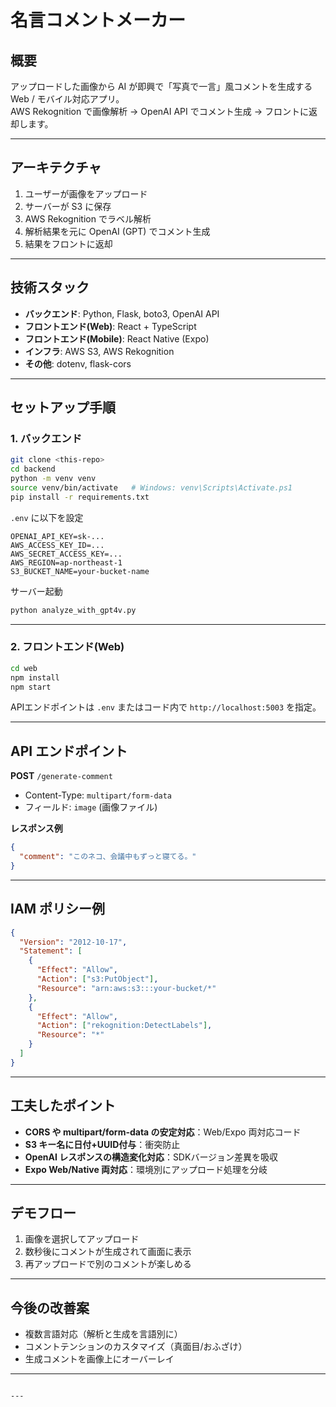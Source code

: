 
# 名言コメントメーカー

## 概要
アップロードした画像から AI が即興で「写真で一言」風コメントを生成する Web / モバイル対応アプリ。  
AWS Rekognition で画像解析 → OpenAI API でコメント生成 → フロントに返却します。

---

## アーキテクチャ
1. ユーザーが画像をアップロード
2. サーバーが S3 に保存
3. AWS Rekognition でラベル解析
4. 解析結果を元に OpenAI (GPT) でコメント生成
5. 結果をフロントに返却

---

## 技術スタック
- **バックエンド**: Python, Flask, boto3, OpenAI API
- **フロントエンド(Web)**: React + TypeScript
- **フロントエンド(Mobile)**: React Native (Expo)
- **インフラ**: AWS S3, AWS Rekognition
- **その他**: dotenv, flask-cors

---

## セットアップ手順

### 1. バックエンド
```bash
git clone <this-repo>
cd backend
python -m venv venv
source venv/bin/activate   # Windows: venv\Scripts\Activate.ps1
pip install -r requirements.txt
````

`.env` に以下を設定

```
OPENAI_API_KEY=sk-...
AWS_ACCESS_KEY_ID=...
AWS_SECRET_ACCESS_KEY=...
AWS_REGION=ap-northeast-1
S3_BUCKET_NAME=your-bucket-name
```

サーバー起動

```bash
python analyze_with_gpt4v.py
```

---

### 2. フロントエンド(Web)

```bash
cd web
npm install
npm start
```

APIエンドポイントは `.env` またはコード内で `http://localhost:5003` を指定。

---

## API エンドポイント

**POST** `/generate-comment`

* Content-Type: `multipart/form-data`
* フィールド: `image` (画像ファイル)

**レスポンス例**

```json
{
  "comment": "このネコ、会議中もずっと寝てる。"
}
```

---

## IAM ポリシー例

```json
{
  "Version": "2012-10-17",
  "Statement": [
    {
      "Effect": "Allow",
      "Action": ["s3:PutObject"],
      "Resource": "arn:aws:s3:::your-bucket/*"
    },
    {
      "Effect": "Allow",
      "Action": ["rekognition:DetectLabels"],
      "Resource": "*"
    }
  ]
}
```

---

## 工夫したポイント

* **CORS や multipart/form-data の安定対応**：Web/Expo 両対応コード
* **S3 キー名に日付+UUID付与**：衝突防止
* **OpenAI レスポンスの構造変化対応**：SDKバージョン差異を吸収
* **Expo Web/Native 両対応**：環境別にアップロード処理を分岐

---

## デモフロー

1. 画像を選択してアップロード
2. 数秒後にコメントが生成されて画面に表示
3. 再アップロードで別のコメントが楽しめる

---

## 今後の改善案

* 複数言語対応（解析と生成を言語別に）
* コメントテンションのカスタマイズ（真面目/おふざけ）
* 生成コメントを画像上にオーバーレイ

---

```

---
```
